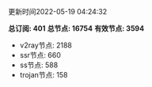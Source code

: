 更新时间2022-05-19 04:24:32

**总订阅: 401**
**总节点: 16754**
**有效节点: 3594**
- v2ray节点: 2188
- ssr节点: 660
- ss节点: 588
- trojan节点: 158
